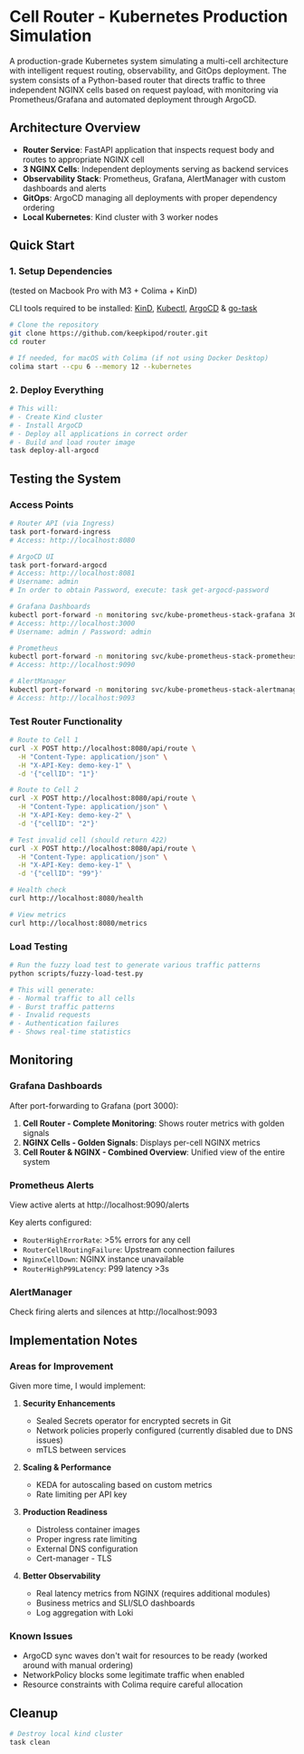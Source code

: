 # Cell Router - Kubernetes Production Simulation

A production-grade Kubernetes system simulating a multi-cell architecture with intelligent request routing, observability, and GitOps deployment. The system consists of a Python-based router that directs traffic to three independent NGINX cells based on request payload, with monitoring via Prometheus/Grafana and automated deployment through ArgoCD.

## Architecture Overview

- **Router Service**: FastAPI application that inspects request body and routes to appropriate NGINX cell
- **3 NGINX Cells**: Independent deployments serving as backend services
- **Observability Stack**: Prometheus, Grafana, AlertManager with custom dashboards and alerts
- **GitOps**: ArgoCD managing all deployments with proper dependency ordering
- **Local Kubernetes**: Kind cluster with 3 worker nodes

## Quick Start

### 1. Setup Dependencies

(tested on Macbook Pro with M3 + Colima + KinD)

CLI tools required to be installed:
[KinD](https://kind.sigs.k8s.io/), [Kubectl](https://kubernetes.io/docs/reference/kubectl/), [ArgoCD](https://argo-cd.readthedocs.io/en/stable/getting_started/#2-download-argo-cd-cli) & [go-task](https://taskfile.dev/)

```bash
# Clone the repository
git clone https://github.com/keepkipod/router.git
cd router

# If needed, for macOS with Colima (if not using Docker Desktop)
colima start --cpu 6 --memory 12 --kubernetes
```

### 2. Deploy Everything

```bash
# This will:
# - Create Kind cluster
# - Install ArgoCD
# - Deploy all applications in correct order
# - Build and load router image
task deploy-all-argocd
```

## Testing the System

### Access Points

```bash
# Router API (via Ingress)
task port-forward-ingress
# Access: http://localhost:8080

# ArgoCD UI
task port-forward-argocd
# Access: http://localhost:8081
# Username: admin
# In order to obtain Password, execute: task get-argocd-password

# Grafana Dashboards
kubectl port-forward -n monitoring svc/kube-prometheus-stack-grafana 3000:80
# Access: http://localhost:3000
# Username: admin / Password: admin

# Prometheus
kubectl port-forward -n monitoring svc/kube-prometheus-stack-prometheus 9090:9090
# Access: http://localhost:9090

# AlertManager
kubectl port-forward -n monitoring svc/kube-prometheus-stack-alertmanager 9093:9093
# Access: http://localhost:9093
```

### Test Router Functionality

```bash
# Route to Cell 1
curl -X POST http://localhost:8080/api/route \
  -H "Content-Type: application/json" \
  -H "X-API-Key: demo-key-1" \
  -d '{"cellID": "1"}'

# Route to Cell 2
curl -X POST http://localhost:8080/api/route \
  -H "Content-Type: application/json" \
  -H "X-API-Key: demo-key-2" \
  -d '{"cellID": "2"}'

# Test invalid cell (should return 422)
curl -X POST http://localhost:8080/api/route \
  -H "Content-Type: application/json" \
  -H "X-API-Key: demo-key-1" \
  -d '{"cellID": "99"}'

# Health check
curl http://localhost:8080/health

# View metrics
curl http://localhost:8080/metrics
```

### Load Testing

```bash
# Run the fuzzy load test to generate various traffic patterns
python scripts/fuzzy-load-test.py

# This will generate:
# - Normal traffic to all cells
# - Burst traffic patterns
# - Invalid requests
# - Authentication failures
# - Shows real-time statistics
```

## Monitoring

### Grafana Dashboards

After port-forwarding to Grafana (port 3000):

1. **Cell Router - Complete Monitoring**: Shows router metrics with golden signals
2. **NGINX Cells - Golden Signals**: Displays per-cell NGINX metrics
3. **Cell Router & NGINX - Combined Overview**: Unified view of the entire system

### Prometheus Alerts

View active alerts at http://localhost:9090/alerts

Key alerts configured:
- `RouterHighErrorRate`: >5% errors for any cell
- `RouterCellRoutingFailure`: Upstream connection failures
- `NginxCellDown`: NGINX instance unavailable
- `RouterHighP99Latency`: P99 latency >3s

### AlertManager

Check firing alerts and silences at http://localhost:9093

## Implementation Notes

### Areas for Improvement

Given more time, I would implement:

1. **Security Enhancements**
   - Sealed Secrets operator for encrypted secrets in Git
   - Network policies properly configured (currently disabled due to DNS issues)
   - mTLS between services

2. **Scaling & Performance**
   - KEDA for autoscaling based on custom metrics
   - Rate limiting per API key

3. **Production Readiness**
   - Distroless container images
   - Proper ingress rate limiting
   - External DNS configuration
   - Cert-manager - TLS

4. **Better Observability**
   - Real latency metrics from NGINX (requires additional modules)
   - Business metrics and SLI/SLO dashboards
   - Log aggregation with Loki

### Known Issues

- ArgoCD sync waves don't wait for resources to be ready (worked around with manual ordering)
- NetworkPolicy blocks some legitimate traffic when enabled
- Resource constraints with Colima require careful allocation

## Cleanup

```bash
# Destroy local kind cluster
task clean
```